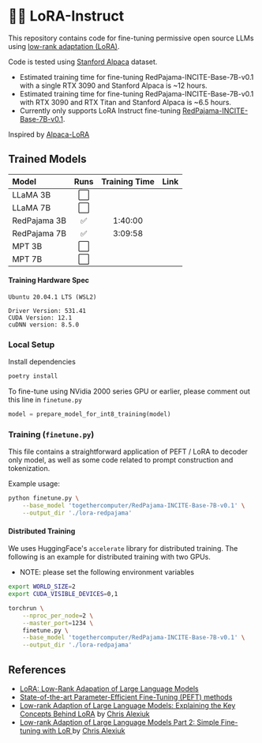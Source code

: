 # 🌲🤏 LoRA-Instruct

This repository contains code for fine-tuning permissive open source LLMs using [low-rank adaptation (LoRA)](https://arxiv.org/abs/2106.09685).

Code is tested using [Stanford Alpaca](https://crfm.stanford.edu/2023/03/13/alpaca.html) dataset.

- Estimated training time for fine-tuning RedPajama-INCITE-Base-7B-v0.1 with a single RTX 3090 and Stanford Alpaca is ~12 hours.
- Estimated training time for fine-tuning RedPajama-INCITE-Base-7B-v0.1 with RTX 3090 and RTX Titan and Stanford Alpaca is ~6.5 hours.
- Currently only supports LoRA Instruct fine-tuning [RedPajama-INCITE-Base-7B-v0.1](https://huggingface.co/togethercomputer/RedPajama-INCITE-Base-7B-v0.1).


Inspired by [Alpaca-LoRA](https://github.com/tloen/alpaca-lora)

## Trained Models
| Model | Runs | Training Time  | Link |
|:-------|:----:|:----:|:-----:|
| LLaMA 3B | :white_large_square: |  |  |
| LLaMA 7B | :white_large_square: |  |  |
| RedPajama 3B | :white_check_mark: | 1:40:00 | |
| RedPajama 7B | :white_check_mark: | 3:09:58 | |
| MPT 3B | :white_large_square: |  |  |
| MPT 7B | :white_large_square: |  |  |

#### Training Hardware Spec
```
Ubuntu 20.04.1 LTS (WSL2)

Driver Version: 531.41
CUDA Version: 12.1
cuDNN version: 8.5.0
```

### Local Setup

Install dependencies
```bash
poetry install
```

To fine-tune using NVidia 2000 series GPU or earlier, please comment out this line in `finetune.py`
```python
model = prepare_model_for_int8_training(model)
```

### Training (`finetune.py`)

This file contains a straightforward application of PEFT / LoRA to decoder only model,
as well as some code related to prompt construction and tokenization.

Example usage:
```bash
python finetune.py \
    --base_model 'togethercomputer/RedPajama-INCITE-Base-7B-v0.1' \
    --output_dir './lora-redpajama'
```

#### Distributed Training

We uses HuggingFace's `accelerate` library for distributed training. The following is an example for distributed training with two GPUs.

* NOTE: please set the following environment variables
```bash
export WORLD_SIZE=2
export CUDA_VISIBLE_DEVICES=0,1
```

```bash
torchrun \
    --nproc_per_node=2 \
    --master_port=1234 \
    finetune.py \
    --base_model 'togethercomputer/RedPajama-INCITE-Base-7B-v0.1' \
    --output_dir './lora-redpajama'
```

## References
- [LoRA: Low-Rank Adapation of Large Language Models](https://arxiv.org/abs/2106.09685)
- [State-of-the-art Parameter-Efficient Fine-Tuning (PEFT) methods](https://github.com/huggingface/peft)
- [Low-rank Adaption of Large Language Models: Explaining the Key Concepts Behind LoRA](https://www.youtube.com/watch?v=dA-NhCtrrVE) by [Chris Alexiuk](https://www.linkedin.com/in/csalexiuk/)
- [Low-rank Adaption of Large Language Models Part 2: Simple Fine-tuning with LoR ](https://www.youtube.com/watch?v=iYr1xZn26R8) by [Chris Alexiuk](https://www.linkedin.com/in/csalexiuk/)